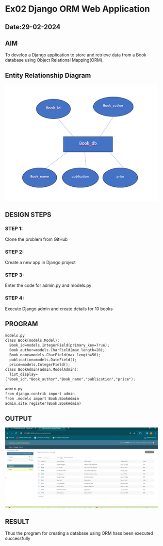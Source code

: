# Ex02 Django ORM Web Application
## Date:29-02-2024

## AIM
To develop a Django application to store and retrieve data from a Book database using Object Relational Mapping(ORM).

## Entity Relationship Diagram
![alt text](<er diagram booklist ss.png>)


## DESIGN STEPS

### STEP 1:
Clone the problem from GitHub

### STEP 2:
Create a new app in Django project

### STEP 3:
Enter the code for admin.py and models.py

### STEP 4:
Execute Django admin and create details for 10 books

## PROGRAM

```
models.py
class Book(models.Model):
  Book_id=models.IntegerField(primary_key=True);
  Book_author=models.CharField(max_length=20);
  Book_name=models.CharField(max_length=50);
  publication=models.DateField();
  price=models.IntegerField();
class BookAdmin(admin.ModelAdmin):
  list_display=("Book_id","Book_author","Book_name","publication","price");

admin.py
from django.contrib import admin
from .models import Book,BookAdmin
admin.site.register(Book,BookAdmin)
```


## OUTPUT
![alt text](<booklist ss.png>)



## RESULT
Thus the program for creating a database using ORM hass been executed successfully
